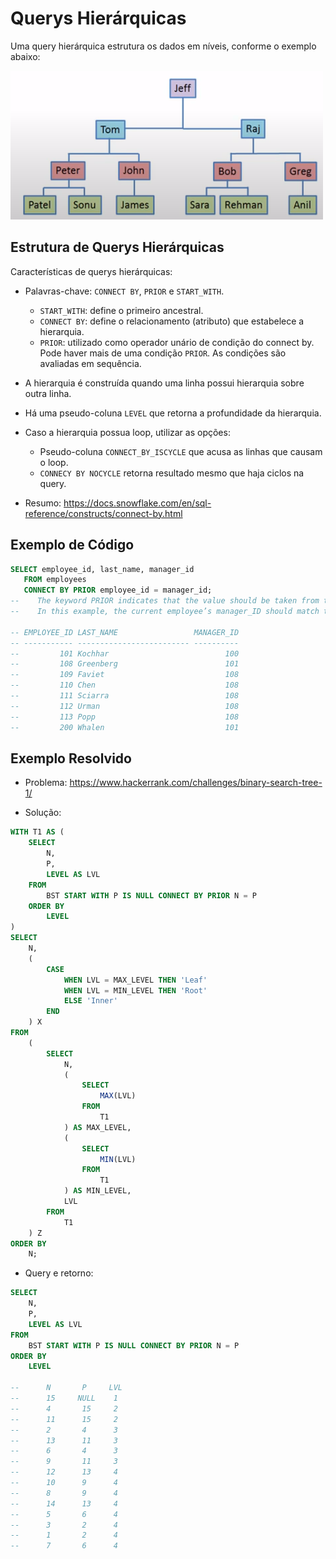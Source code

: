 # Querys Hierárquicas

Uma query hierárquica estrutura os dados em níveis, conforme o exemplo abaixo:

![Querys Hierárquicas](assets/hierarquical_data.png)

## Estrutura de Querys Hierárquicas

Características de querys hierárquicas:

*   Palavras-chave: `CONNECT BY`, `PRIOR` e `START_WITH`.
    *   `START_WITH`: define o primeiro ancestral.
    *   `CONNECT BY`: define o relacionamento (atributo) que estabelece a hierarquia.
    *   `PRIOR`: utilizado como operador unário de condição do connect by. Pode haver mais de uma condição `PRIOR`. As condições são avaliadas em sequência.
*   A hierarquia é construída quando uma linha possui hierarquia sobre outra linha.
*   Há uma pseudo-coluna `LEVEL` que retorna a profundidade da hierarquia.
*   Caso a hierarquia possua loop, utilizar as opções:
    *   Pseudo-coluna `CONNECT_BY_ISCYCLE` que acusa as linhas que causam o loop.
    *   `CONNECY BY NOCYCLE` retorna resultado mesmo que haja ciclos na query.

*   Resumo: https://docs.snowflake.com/en/sql-reference/constructs/connect-by.html

## Exemplo de Código

```sql
SELECT employee_id, last_name, manager_id
   FROM employees
   CONNECT BY PRIOR employee_id = manager_id;
--    The keyword PRIOR indicates that the value should be taken from the prior (higher/parent) level.
--    In this example, the current employee’s manager_ID should match the prior level’s employee_ID.

-- EMPLOYEE_ID LAST_NAME                 MANAGER_ID
-- ----------- ------------------------- ----------
--         101 Kochhar                          100
--         108 Greenberg                        101
--         109 Faviet                           108
--         110 Chen                             108
--         111 Sciarra                          108
--         112 Urman                            108
--         113 Popp                             108
--         200 Whalen                           101
```

## Exemplo Resolvido

*   Problema: https://www.hackerrank.com/challenges/binary-search-tree-1/

*   Solução:

```sql
WITH T1 AS (
    SELECT
        N,
        P,
        LEVEL AS LVL
    FROM
        BST START WITH P IS NULL CONNECT BY PRIOR N = P
    ORDER BY
        LEVEL
)
SELECT
    N,
    (
        CASE
            WHEN LVL = MAX_LEVEL THEN 'Leaf'
            WHEN LVL = MIN_LEVEL THEN 'Root'
            ELSE 'Inner'
        END
    ) X
FROM
    (
        SELECT
            N,
            (
                SELECT
                    MAX(LVL)
                FROM
                    T1
            ) AS MAX_LEVEL,
            (
                SELECT
                    MIN(LVL)
                FROM
                    T1
            ) AS MIN_LEVEL,
            LVL
        FROM
            T1
    ) Z
ORDER BY
    N;
```


*   Query e retorno:

```sql
SELECT
    N,
    P,
    LEVEL AS LVL
FROM
    BST START WITH P IS NULL CONNECT BY PRIOR N = P
ORDER BY
    LEVEL

--      N       P     LVL
--      15     NULL    1
--      4       15     2
--      11      15     2
--      2       4      3
--      13      11     3
--      6       4      3
--      9       11     3
--      12      13     4
--      10      9      4
--      8       9      4
--      14      13     4
--      5       6      4
--      3       2      4
--      1       2      4
--      7       6      4
```
